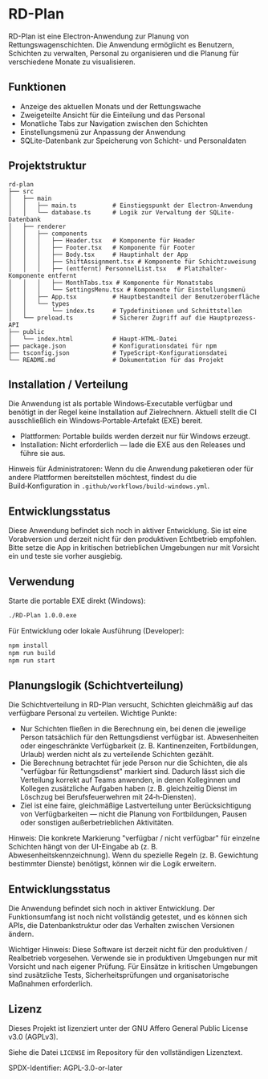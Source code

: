 # RD-Plan

RD-Plan ist eine Electron-Anwendung zur Planung von Rettungswagenschichten. Die Anwendung ermöglicht es Benutzern, Schichten zu verwalten, Personal zu organisieren und die Planung für verschiedene Monate zu visualisieren.

## Funktionen

- Anzeige des aktuellen Monats und der Rettungswache
- Zweigeteilte Ansicht für die Einteilung und das Personal
- Monatliche Tabs zur Navigation zwischen den Schichten
- Einstellungsmenü zur Anpassung der Anwendung
- SQLite-Datenbank zur Speicherung von Schicht- und Personaldaten

## Projektstruktur

```
rd-plan
├── src
│   ├── main
│   │   ├── main.ts          # Einstiegspunkt der Electron-Anwendung
│   │   └── database.ts      # Logik zur Verwaltung der SQLite-Datenbank
│   ├── renderer
│   │   ├── components
│   │   │   ├── Header.tsx   # Komponente für Header
│   │   │   ├── Footer.tsx   # Komponente für Footer
│   │   │   ├── Body.tsx     # Hauptinhalt der App
│   │   │   ├── ShiftAssignment.tsx # Komponente für Schichtzuweisung
│   │   │   ├── (entfernt) PersonnelList.tsx   # Platzhalter-Komponente entfernt
│   │   │   ├── MonthTabs.tsx # Komponente für Monatstabs
│   │   │   └── SettingsMenu.tsx # Komponente für Einstellungsmenü
│   │   ├── App.tsx          # Hauptbestandteil der Benutzeroberfläche
│   │   └── types
│   │       └── index.ts     # Typdefinitionen und Schnittstellen
│   └── preload.ts           # Sicherer Zugriff auf die Hauptprozess-API
├── public
│   └── index.html           # Haupt-HTML-Datei
├── package.json             # Konfigurationsdatei für npm
├── tsconfig.json            # TypeScript-Konfigurationsdatei
└── README.md                # Dokumentation für das Projekt
```

## Installation / Verteilung

Die Anwendung ist als portable Windows‑Executable verfügbar und benötigt in der Regel keine Installation auf Zielrechnern. Aktuell stellt die CI ausschließlich ein Windows‑Portable‑Artefakt (EXE) bereit.

- Plattformen: Portable builds werden derzeit nur für Windows erzeugt.
- Installation: Nicht erforderlich — lade die EXE aus den Releases und führe sie aus.

Hinweis für Administratoren: Wenn du die Anwendung paketieren oder für andere Plattformen bereitstellen möchtest, findest du die Build‑Konfiguration in `.github/workflows/build-windows.yml`.

## Entwicklungsstatus

Diese Anwendung befindet sich noch in aktiver Entwicklung. Sie ist eine Vorabversion und derzeit nicht für den produktiven Echtbetrieb empfohlen. Bitte setze die App in kritischen betrieblichen Umgebungen nur mit Vorsicht ein und teste sie vorher ausgiebig.

## Verwendung

Starte die portable EXE direkt (Windows):

```bash
./RD-Plan 1.0.0.exe
```

Für Entwicklung oder lokale Ausführung (Developer):

```bash
npm install
npm run build
npm run start
```

## Planungslogik (Schichtverteilung)

Die Schichtverteilung in RD-Plan versucht, Schichten gleichmäßig auf das verfügbare Personal zu verteilen. Wichtige Punkte:

- Nur Schichten fließen in die Berechnung ein, bei denen die jeweilige Person tatsächlich für den Rettungsdienst verfügbar ist. Abwesenheiten oder eingeschränkte Verfügbarkeit (z. B. Kantinenzeiten, Fortbildungen, Urlaub) werden nicht als zu verteilende Schichten gezählt.
- Die Berechnung betrachtet für jede Person nur die Schichten, die als "verfügbar für Rettungsdienst" markiert sind. Dadurch lässt sich die Verteilung korrekt auf Teams anwenden, in denen Kolleginnen und Kollegen zusätzliche Aufgaben haben (z. B. gleichzeitig Dienst im Löschzug bei Berufsfeuerwehren mit 24‑h‑Diensten).
- Ziel ist eine faire, gleichmäßige Lastverteilung unter Berücksichtigung von Verfügbarkeiten — nicht die Planung von Fortbildungen, Pausen oder sonstigen außerbetrieblichen Aktivitäten.

Hinweis: Die konkrete Markierung "verfügbar / nicht verfügbar" für einzelne Schichten hängt von der UI-Eingabe ab (z. B. Abwesenheitskennzeichnung). Wenn du spezielle Regeln (z. B. Gewichtung bestimmter Dienste) benötigst, können wir die Logik erweitern.

## Entwicklungsstatus

Die Anwendung befindet sich noch in aktiver Entwicklung. Der Funktionsumfang ist noch nicht vollständig getestet, und es können sich APIs, die Datenbankstruktur oder das Verhalten zwischen Versionen ändern.

Wichtiger Hinweis: Diese Software ist derzeit nicht für den produktiven / Realbetrieb vorgesehen. Verwende sie in produktiven Umgebungen nur mit Vorsicht und nach eigener Prüfung. Für Einsätze in kritischen Umgebungen sind zusätzliche Tests, Sicherheitsprüfungen und organisatorische Maßnahmen erforderlich.

## Lizenz

Dieses Projekt ist lizenziert unter der GNU Affero General Public License v3.0 (AGPLv3).

Siehe die Datei `LICENSE` im Repository für den vollständigen Lizenztext.

SPDX-Identifier: AGPL-3.0-or-later
